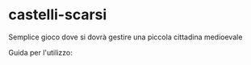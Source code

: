 # castelli-scarsi
Semplice gioco dove si dovrà gestire una piccola cittadina medioevale

Guida per l'utilizzo:
